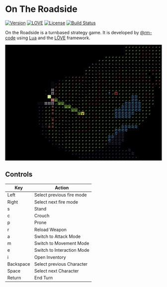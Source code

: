 # On The Roadside

[![Version](https://img.shields.io/badge/Version-0.4.1.664-blue.svg)](https://github.com/rm-code/on-the-roadside/releases/latest)
[![LOVE](https://img.shields.io/badge/L%C3%96VE-0.10.2-EA316E.svg)](http://love2d.org/)
[![License](http://img.shields.io/badge/Licence-MIT-brightgreen.svg)](LICENSE.md)
[![Build Status](https://travis-ci.org/rm-code/On-The-Roadside.svg?branch=develop)](https://travis-ci.org/rm-code/On-The-Roadside)

On the Roadside is a turnbased strategy game. It is developed by [@rm-code](https://twitter.com/rm_code) using [Lua](http://www.lua.org/) and the [LÖVE](https://love2d.org/) framework.

![img](res/misc/screenshot.png)

## Controls

| Key       | Action                     |
|-----------|----------------------------|
| Left      | Select previous fire mode  |
| Right     | Select next fire mode      |
| s         | Stand                      |
| c         | Crouch                     |
| p         | Prone                      |
| r         | Reload Weapon              |
| a         | Switch to Attack Mode      |
| m         | Switch to Movement Mode    |
| e         | Switch to Interaction Mode |
| i         | Open Inventory             |
| Backspace | Select previous Character  |
| Space     | Select next Character      |
| Return    | End Turn                   |
